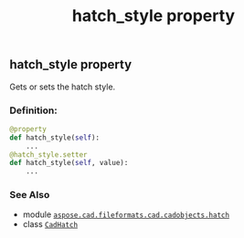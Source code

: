 ﻿---
title: hatch_style property
second_title: Aspose.CAD for Python via .NET API References
description: 
type: docs
weight: 370
url: /python-net/aspose.cad.fileformats.cad.cadobjects.hatch/cadhatch/hatch_style/
is_root: false
---

## hatch_style property


Gets or sets the hatch style.
### Definition:
```python
@property
def hatch_style(self):
    ...
@hatch_style.setter
def hatch_style(self, value):
    ...
```

### See Also
* module [`aspose.cad.fileformats.cad.cadobjects.hatch`](../../)
* class [`CadHatch`](/cad/python-net/aspose.cad.fileformats.cad.cadobjects.hatch/cadhatch)
